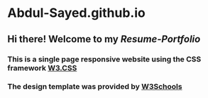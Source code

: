# Abdul-Sayed.github.io

## Hi there! Welcome to my _Resume-Portfolio_

### This is a single page responsive website using the CSS framework [W3.CSS](https://www.w3schools.com/w3css/)

### The design template was provided by [W3Schools](https://www.w3schools.com/css/css_rwd_templates.asp)
